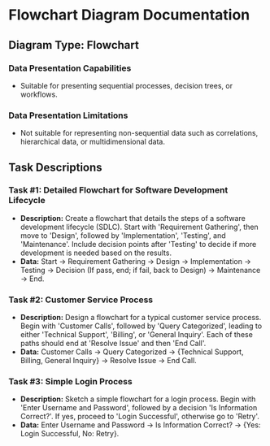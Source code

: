 
# Flowchart Diagram Documentation

## Diagram Type: Flowchart

### Data Presentation Capabilities
- Suitable for presenting sequential processes, decision trees, or workflows.

### Data Presentation Limitations
- Not suitable for representing non-sequential data such as correlations, hierarchical data, or multidimensional data.

## Task Descriptions

### Task #1: Detailed Flowchart for Software Development Lifecycle
- **Description:** Create a flowchart that details the steps of a software development lifecycle (SDLC). Start with 'Requirement Gathering', then move to 'Design', followed by 'Implementation', 'Testing', and 'Maintenance'. Include decision points after 'Testing' to decide if more development is needed based on the results.
- **Data:** Start -> Requirement Gathering -> Design -> Implementation ->
  Testing -> Decision (If pass, end; if fail, back to Design) -> Maintenance ->
  End.


### Task #2: Customer Service Process
- **Description:** Design a flowchart for a typical customer service process. Begin with 'Customer Calls', followed by 'Query Categorized', leading to either 'Technical Support', 'Billing', or 'General Inquiry'. Each of these paths should end at 'Resolve Issue' and then 'End Call'.
- **Data:** Customer Calls -> Query Categorized -> {Technical Support, Billing, General Inquiry} -> Resolve Issue -> End Call.

### Task #3: Simple Login Process
- **Description:** Sketch a simple flowchart for a login process. Begin with 'Enter Username and Password', followed by a decision 'Is Information Correct?'. If yes, proceed to 'Login Successful', otherwise go to 'Retry'.
- **Data:** Enter Username and Password -> Is Information Correct? -> {Yes: Login Successful, No: Retry}.
